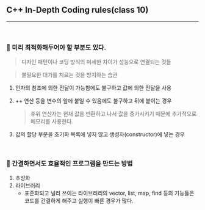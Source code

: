 ## C++ In-Depth Coding rules(class 10)

***

<br>

### :pushpin: 미리 최적화해두어야 할 부분도 있다.

> 디자인 패턴이나 코딩 방식의 미세한 차이가 성능으로 연결되는 것들

>  불필요한 대가를 치르는 것을 방지하는 습관

1. 인자의 참조에 의한 전달이 가능함에도 불구하고 값에 의한 전달을 사용

2. ++ 연산 등을 변수의 앞에 붙일 수 있음에도 불구하고 뒤에 붙이는 경우

   > 후위 연산자는 현재 값을 반환하고 나서 값을 증가시키기 때문에 추가적으로 메모리를 사용한다.

3. 값의 할당 부분을 초기화 목록에 넣지 않고 생성자(constructor)에 넣는 경우

<br>

### :pushpin: 간결하면서도 효율적인 프로그램을 만드는 방법

1. 추상화
2. 라이브러리
   - 표준화되고 널리 쓰이는 라이브러리의 vector, list, map, find 등의 기능들은 코드를 간결하게 해주고 실행이 빠른 경우가 많다.